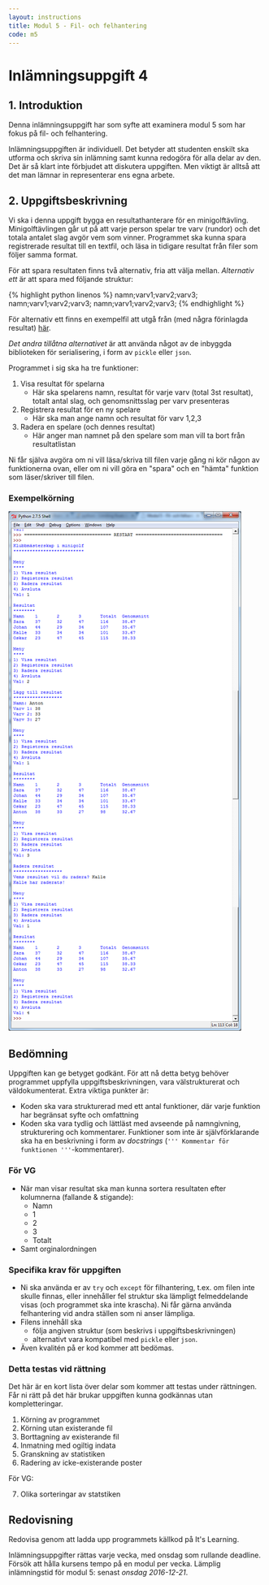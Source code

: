 ```yaml
---
layout: instructions
title: Modul 5 - Fil- och felhantering
code: m5
---
```


# Inlämningsuppgift 4

## 1. Introduktion

Denna inlämningsuppgift har som syfte att examinera modul 5 som har fokus på fil- och felhantering.

Inlämningsuppgiften är individuell. Det betyder att studenten enskilt ska utforma och skriva sin inlämning samt kunna redogöra för alla delar av den. Det är så klart inte förbjudet att diskutera uppgiften. Men viktigt är alltså att det man lämnar in representerar ens egna arbete.

## 2. Uppgiftsbeskrivning

Vi ska i denna uppgift bygga en resultathanterare för en minigolftävling. Minigolftävlingen går ut på att varje person spelar tre varv (rundor) och det totala antalet slag avgör vem som vinner. Programmet ska kunna spara registrerade resultat till en textfil, och läsa in tidigare resultat från filer som följer samma format.

För att spara resultaten finns två alternativ, fria att välja mellan. _Alternativ ett_ är att spara med följande struktur:

{% highlight python linenos %}
namn;varv1;varv2;varv3;
namn;varv1;varv2;varv3;
namn;varv1;varv2;varv3;
{% endhighlight %}

För alternativ ett finns en exempelfil att utgå från (med några förinlagda resultat) [här](result.txt).

_Det andra tillåtna alternativet_ är att använda något av de inbyggda biblioteken för serialisering, i form av `pickle` eller `json`.

Programmet i sig ska ha tre funktioner:

1. Visa resultat för spelarna
	- Här ska spelarens namn, resultat för varje varv (total 3st resultat), totalt antal slag, och genomsnittsslag per varv presenteras
2. Registrera resultat för en ny spelare
	- Här ska man ange namn och resultat för varv 1,2,3
3. Radera en spelare (och dennes resultat)
	- Här anger man namnet på den spelare som man vill ta bort från resultatlistan

Ni får själva avgöra om ni vill läsa/skriva till filen varje gång ni kör någon av funktionerna ovan, eller om ni vill göra en "spara" och en "hämta" funktion som läser/skriver till filen.

### Exempelkörning

![Idle](images/idle.png)

## Bedömning

Uppgiften kan ge betyget godkänt. För att nå detta betyg behöver programmet uppfylla uppgiftsbeskrivningen, vara välstrukturerat och väldokumenterat. Extra viktiga punkter är:

- Koden ska vara strukturerad med ett antal funktioner, där varje funktion har begränsat syfte och omfattning
- Koden ska vara tydlig och lättläst med avseende på namngivning, strukturering och kommentarer. Funktioner som inte är självförklarande ska ha en beskrivning i form av _docstrings_ (`''' Kommentar för funktionen '''`-kommentarer).

### För VG

- När man visar resultat ska man kunna sortera resultaten efter kolumnerna (fallande & stigande):
	- Namn
	- 1
	- 2
	- 3
	- Totalt
- Samt orginalordningen

### Specifika krav för uppgiften

- Ni ska använda er av `try` och `except` för filhantering, t.ex. om filen inte skulle finnas, eller innehåller fel struktur ska lämpligt felmeddelande visas (och programmet ska inte krascha). Ni får gärna använda felhantering vid andra ställen som ni anser lämpliga.
- Filens innehåll ska
  - följa angiven struktur (som beskrivs i uppgiftsbeskrivningen)
  - alternativt vara kompatibel med `pickle` eller `json`.
 - Även kvalitén på er kod kommer att bedömas.

### Detta testas vid rättning

Det här är en kort lista över delar som kommer att testas under rättningen. Får ni rätt på det här brukar uppgiften kunna godkännas utan kompletteringar.

1. Körning av programmet
2. Körning utan existerande fil
3. Borttagning av existerande fil
4. Inmatning med ogiltig indata
5. Granskning av statistiken
6. Radering av icke-existerande poster

För VG:

7. Olika sorteringar av statstiken

## Redovisning

Redovisa genom att ladda upp programmets källkod på It's Learning.

Inlämningsuppgifter rättas varje vecka, med onsdag som rullande deadline. Försök att hålla kursens tempo på en modul per vecka. Lämplig inlämningstid för modul 5: senast _onsdag 2016-12-21_.
